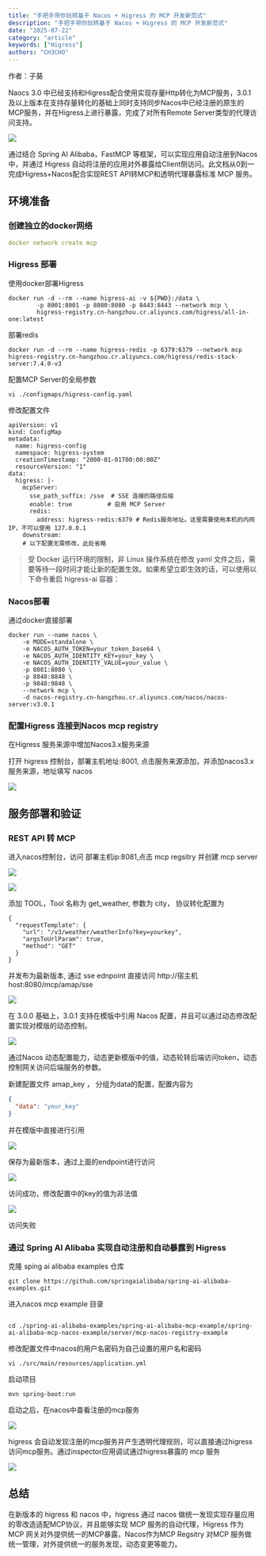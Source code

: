 ```yaml
---
title: "手把手带你玩转基于 Nacos + Higress 的 MCP 开发新范式"
description: "手把手带你玩转基于 Nacos + Higress 的 MCP 开发新范式"
date: "2025-07-22"
category: "article"
keywords: ["Higress"]
authors: "CH3CHO"
---
```


作者：子葵

Naocs 3.0 中已经支持和Higress配合使用实现存量Http转化为MCP服务，3.0.1 及以上版本在支持存量转化的基础上同时支持同步Nacos中已经注册的原生的MCP服务，并在Higress上进行暴露，完成了对所有Remote Server类型的代理访问支持。

![](https://img.alicdn.com/imgextra/i4/O1CN01cIKoQq1OJK3C0Z7wW_!!6000000001684-2-tps-1113-369.png)

通过结合 Spring AI Alibaba，FastMCP 等框架，可以实现应用自动注册到Nacos中，并通过 Higress 自动将注册的应用对外暴露给Client侧访问。此文档从0到一完成Higress+Nacos配合实现REST API转MCP和透明代理暴露标准 MCP 服务。

## 环境准备
### 创建独立的docker网络
```yaml
docker network create mcp
```

### Higress 部署
使用docker部署Higress

```shell
docker run -d --rm --name higress-ai -v ${PWD}:/data \
        -p 8001:8001 -p 8080:8080 -p 8443:8443 --network mcp \
        higress-registry.cn-hangzhou.cr.aliyuncs.com/higress/all-in-one:latest
```

部署redis

```shell
docker run -d --rm --name higress-redis -p 6379:6379 --network mcp higress-registry.cn-hangzhou.cr.aliyuncs.com/higress/redis-stack-server:7.4.0-v3
```

配置MCP Server的全局参数

```shell
vi ./configmaps/higress-config.yaml
```

修改配置文件

```shell
apiVersion: v1
kind: ConfigMap
metadata:
  name: higress-config
  namespace: higress-system
  creationTimestamp: "2000-01-01T00:00:00Z"
  resourceVersion: "1"
data:
  higress: |-
    mcpServer:
      sse_path_suffix: /sse  # SSE 连接的路径后缀
      enable: true          # 启用 MCP Server
      redis:
        address: higress-redis:6379 # Redis服务地址。这里需要使用本机的内网 IP，不可以使用 127.0.0.1
    downstream:
    # 以下配置无需修改，此处省略
```

> <font style="color:rgb(53, 56, 65);">受 Docker 运行环境的限制，非 Linux 操作系统在修改 yaml 文件之后，需要等待一段时间才能让新的配置生效。如果希望立即生效的话，可以使用以下命令重启 higress-ai 容器：</font>
>

### Nacos部署
通过docker直接部署

```shell
docker run --name nacos \
    -e MODE=standalone \
    -e NACOS_AUTH_TOKEN=your_token_base64 \
    -e NACOS_AUTH_IDENTITY_KEY=your_key \
    -e NACOS_AUTH_IDENTITY_VALUE=your_value \
    -p 8081:8080 \
    -p 8848:8848 \
    -p 9848:9848 \
    --network mcp \
    -d nacos-registry.cn-hangzhou.cr.aliyuncs.com/nacos/nacos-server:v3.0.1
```

### 配置Higress 连接到Nacos mcp registry
在Higress 服务来源中增加Nacos3.x服务来源

打开 higress 控制台，部署主机地址:8001, 点击服务来源添加，并添加nacos3.x 服务来源，地址填写 nacos

![](https://img.alicdn.com/imgextra/i2/O1CN01Y4aeLJ1PVybjtamiq_!!6000000001847-2-tps-2425-1167.png)

## 服务部署和验证
### REST API 转 MCP
进入nacos控制台，访问 部署主机ip:8081,点击 mcp regsitry 并创建 mcp server

![](https://img.alicdn.com/imgextra/i3/O1CN01Bs8xDj29oGkl8uugi_!!6000000008114-2-tps-2426-1165.png)

![](https://img.alicdn.com/imgextra/i4/O1CN017yHGx51miYeTFZnlh_!!6000000004988-2-tps-2433-845.png)

添加 TOOL，Tool 名称为 get_weather, 参数为 city， 协议转化配置为

```shell
{
  "requestTemplate": {
    "url": "/v3/weather/weatherInfo?key=yourkey",
    "argsToUrlParam": true,
    "method": "GET"
  }
}
```

并发布为最新版本, 通过 sse ednpoint 直接访问 http://宿主机host:8080/mcp/amap/sse

![](https://img.alicdn.com/imgextra/i4/O1CN01mcEpUo21LrG36cHeF_!!6000000006969-2-tps-2419-935.png)

在 3.0.0 基础上，3.0.1 支持在模版中引用 Nacos 配置，并且可以通过动态修改配置实现对模版的动态控制。

![](https://img.alicdn.com/imgextra/i3/O1CN01cA54CN20EF3Xxlwlh_!!6000000006817-2-tps-1088-423.png)

通过Nacos 动态配置能力，动态更新模版中的值，动态轮转后端访问token，动态控制网关访问后端服务的参数。

新建配置文件 amap_key ， 分组为data的配置，配置内容为

```json
{
  "data": "your_key"
}
```

并在模版中直接进行引用

![](https://img.alicdn.com/imgextra/i3/O1CN01xEDznl1qnpfzwfUjj_!!6000000005541-2-tps-1686-526.png)

保存为最新版本，通过上面的endpoint进行访问

![](https://img.alicdn.com/imgextra/i4/O1CN019dq4WM23F6eQxLaka_!!6000000007225-2-tps-2415-858.png)

访问成功，修改配置中的key的值为非法值

![](https://img.alicdn.com/imgextra/i1/O1CN01STKDe11ood8Ph3weB_!!6000000005272-2-tps-2425-537.png)

访问失败

### 通过 Spring AI Alibaba 实现自动注册和自动暴露到 Higress
克隆 sping ai alibaba examples 仓库

```shell
git clone https://github.com/springaialibaba/spring-ai-alibaba-examples.git
```

进入nacos mcp example 目录

```shell

cd ./spring-ai-alibaba-examples/spring-ai-alibaba-mcp-example/spring-ai-alibaba-mcp-nacos-example/server/mcp-nacos-registry-example
```

修改配置文件中nacos的用户名密码为自己设置的用户名和密码

```shell
vi ./src/main/resources/application.yml
```

启动项目

```shell
mvn spring-boot:run
```

启动之后，在nacos中查看注册的mcp服务

![](https://img.alicdn.com/imgextra/i2/O1CN01Fb2RPN1a35OnRHHPN_!!6000000003273-2-tps-2551-746.png)

higress 会自动发现注册的mcp服务并产生透明代理规则，可以直接通过higress访问mcp服务。通过inspector应用调试通过higress暴露的 mcp 服务

![](https://img.alicdn.com/imgextra/i1/O1CN01yqKB7d2A9nMvkI9zS_!!6000000008161-2-tps-2552-1324.png)

## 总结
在新版本的 higress 和 nacos 中，higress 通过 nacos 做统一发现实现存量应用的零改造适配MCP协议，并且能够实现 MCP 服务的自动代理，Higress 作为 MCP 网关对外提供统一的MCP暴露，Nacos作为MCP Regsitry 对MCP 服务做统一管理，对外提供统一的服务发现，动态变更等能力。


